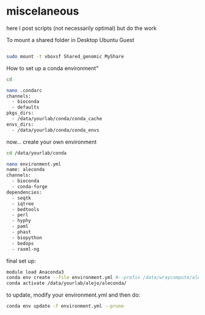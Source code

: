 # miscelaneous
here I post scripts (not necessarily optimal) but do the work 


To mount a shared folder in Desktop Ubuntu Guest



```bash

sudo mount -t vboxsf Shared_genomic MyShare

```


How to set up a conda environment"

```bash
cd

nano .condarc
channels:
  - bioconda
  - defaults
pkgs_dirs:
  - /data/yourlab/conda/conda_cache
envs_dirs:
  - /data/yourlab/conda/conda_envs


```


now... create your own environment

```bash
cd /data/yourlab/conda

nano environment.yml
name: aleconda
channels:
  - bioconda
  - conda-forge
dependencies:
  - seqtk
  - iqtree
  - bedtools
  - perl
  - hyphy
  - paml
  - phast
  - biopython
  - bedops
  - raxml-ng

```

final set up:

```bash
module load Anaconda3
conda env create --file environment.yml #--prefix /data/wraycompute/alejo/aleconda/singlecell
conda activate /data/yourlab/alejo/aleconda/

```

to update, modify your environment.yml and then do:

```bash
conda env update -f environment.yml --prune

```




